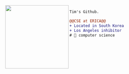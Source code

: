 <img align="left" height="200" src="https://media.giphy.com/media/ao9DUiTKH60XS/giphy.gif"/>

```diff
Tim's Github.

@@CSE at ERICA@@
+ Located in South Korea
+ Los Angeles inhibitor
# 📖 computer science
```
